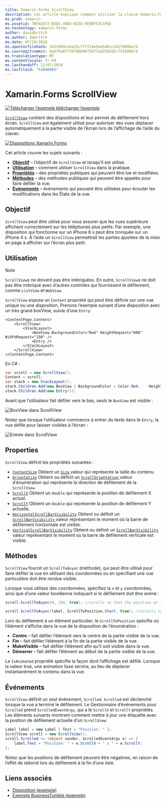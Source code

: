 ```yaml
---
title: Xamarin.Forms ScrollView
description: Cet article explique comment utiliser la classe Xamarin.Forms ScrollView pour présenter les dispositions qui ne rentrent pas sur un seul écran, et qui ont contenu pour libérer de l’espace pour le clavier.
ms.prod: xamarin
ms.assetid: 7B542872-B3D1-49B3-B15E-0E98F53C1F6E
ms.technology: xamarin-forms
author: davidbritch
ms.author: dabritch
ms.date: 07/10/2018
ms.openlocfilehash: 34339b9ca3a15c7f7f24edee5401c542fd09ba74
ms.sourcegitcommit: be6f6a8f77679bb9675077ed25b5d2c753580b74
ms.translationtype: MT
ms.contentlocale: fr-FR
ms.lasthandoff: 12/07/2018
ms.locfileid: "53048985"
---
```

# <a name="xamarinforms-scrollview"></a>Xamarin.Forms ScrollView

[![Télécharger l’exemple](~/media/shared/download.png) télécharger l’exemple](https://developer.xamarin.com/samples/xamarin-forms/UserInterface/Layout/)

[`ScrollView`](xref:Xamarin.Forms.ScrollView) contient des dispositions et leur permet de défilement hors écran. `ScrollView` est également utilisé pour autoriser des vues déplacer automatiquement à la partie visible de l’écran lors de l’affichage de l’aide du clavier.

[![](scroll-view-images/layouts-sml.png "Dispositions Xamarin.Forms")](scroll-view-images/layouts.png#lightbox "dispositions Xamarin.Forms")

Cet article couvre les sujets suivants :

- **[Objectif](#purpose)**  &ndash; l’objectif de `ScrollView` et lorsqu’il est utilisé.
- **[Utilisation](#usage)**  &ndash; comment utiliser `ScrollView` dans la pratique.
- **[Propriétés](#properties)**  &ndash; des propriétés publiques qui peuvent être lue et modifiées.
- **[Méthodes](#methods)**  &ndash; des méthodes publiques qui peuvent être appelés pour faire défiler la vue.
- **[Événements](#events)**  &ndash; événements qui peuvent être utilisées pour écouter les modifications dans les États de la vue.

## <a name="purpose"></a>Objectif

`ScrollView` peut être utilisé pour vous assurer que les vues supérieure affichent correctement sur les téléphones plus petits. Par exemple, une disposition qui fonctionne sur un iPhone 6 s peut être tronquée sur un iPhone 4 s. À l’aide un `ScrollView` permettrait les parties ajustées de la mise en page à afficher sur l’écran plus petit.

## <a name="usage"></a>Utilisation

> [!NOTE]
> `ScrollView`s ne doivent pas être imbriquées. En outre, `ScrollView`s ne doit pas être imbriqué avec d’autres contrôles qui fournissent le défilement, comme `ListView` et `WebView`.

`ScrollView` expose un `Content` propriété qui peut être définie sur une vue unique ou une disposition. Prenons l’exemple suivant d’une disposition avec un très grand boxView, suivie d’une `Entry`:

```xaml
<ContentPage.Content>
    <ScrollView>
        <StackLayout>
            <BoxView BackgroundColor="Red" HeightRequest="600" WidthRequest="150" />
            <Entry />
        </StackLayout>
    </ScrollView>
</ContentPage.Content>
```

En C# :

```csharp
var scroll = new ScrollView();
Content = scroll;
var stack = new StackLayout();
stack.Children.Add(new BoxView { BackgroundColor = Color.Red,    HeightRequest = 600, WidthRequest = 600 });
stack.Children.Add(new Entry());
```

Avant que l’utilisateur fait défiler vers le bas, seuls le `BoxView` est visible :

![](scroll-view-images/scroll-start.png "BoxView dans ScrollView")

Notez que lorsque l’utilisateur commence à entrer du texte dans le `Entry`, la vue défile pour laisser visibles à l’écran :

![](scroll-view-images/scroll-end.png "Entrée dans ScrollView")

## <a name="properties"></a>Properties

`ScrollView` définit les propriétés suivantes :

- [`ContentSize`](xref:Xamarin.Forms.ScrollView.ContentSizeProperty) Obtient un [ `Size` ](xref:Xamarin.Forms.Size) valeur qui représente la taille du contenu.
- [`Orientation`](xref:Xamarin.Forms.ScrollView.OrientationProperty) Obtient ou définit un [ `ScrollOrientation` ](xref:Xamarin.Forms.ScrollOrientation) valeur d’énumération qui représente la direction de défilement de la `ScrollView`.
- [`ScrollX`](xref:Xamarin.Forms.ScrollView.ScrollXProperty) Obtient un `double` qui représente la position de défilement X actuel.
- [`ScrollY`](xref:Xamarin.Forms.ScrollView.ScrollYProperty) Obtient un `double` qui représente la position de défilement Y actuelle.
- [`HorizontalScrollBarVisibility`](xref:Xamarin.Forms.ScrollView.HorizontalScrollBarVisibilityProperty) Obtient ou définit un [ `ScrollBarVisibility` ](xref:Xamarin.Forms.ScrollBarVisibility) valeur représentant le moment où la barre de défilement horizontale est visible.
- [`VerticalScrollBarVisibility`](xref:Xamarin.Forms.ScrollView.VerticalScrollBarVisibilityProperty) Obtient ou définit un [ `ScrollBarVisibility` ](xref:Xamarin.Forms.ScrollBarVisibility) valeur représentant le moment où la barre de défilement verticale est visible.

## <a name="methods"></a>Méthodes

`ScrollView` fournit un `ScrollToAsync` (méthode), qui peut être utilisé pour faire défiler la vue en utilisant des coordonnées ou en spécifiant une vue particulière doit être rendue visible.

Lorsque vous utilisez des coordonnées, spécifiez la `x` et `y` coordonnées, ainsi que d’une valeur booléenne indiquant si le défilement doit être animé :

```csharp
scroll.ScrollToAsync(0, 150, true); //scrolls so that the position at 150px from the top is visible

scroll.ScrollToAsync(label, ScrollToPosition.Start, true); //scrolls so that the label is at the start of the list
```

Lors du défilement à un élément particulier, le `ScrollToPosition` spécifie où l’élément s’affiche dans la vue de la disposition de l’énumération :

- **Centre** &ndash; fait défiler l’élément vers le centre de la partie visible de la vue.
- **Fin** &ndash; fait défiler l’élément à la fin de la partie visible de la vue.
- **MakeVisible** &ndash; fait défiler l’élément afin qu’il soit visible dans la vue.
- **Démarrer** &ndash; fait défiler l’élément au début de la partie visible de la vue.

Le `IsAnimated` propriété spécifie la façon dont l’affichage est défilé. Lorsque la valeur true, une animation lisse servira, au lieu de déplacer instantanément le contenu dans la vue.

## <a name="events"></a>Événements

`ScrollView` définit un seul événement, `Scrolled`. `Scrolled` est déclenché lorsque la vue a terminé le défilement. Le Gestionnaire d’événements pour `Scrolled` prend `ScrolledEventArgs`, qui a le `ScrollX` et `ScrollY` propriétés. Les éléments suivants montrent comment mettre à jour une étiquette avec la position de défilement actuelle d’un `ScrollView`:

```csharp
Label label = new Label { Text = "Position: " };
ScrollView scroll = new ScrollView();
scroll.Scrolled += (object sender, ScrolledEventArgs e) => {
    label.Text = "Position: " + e.ScrollX + " x " + e.ScrollY;
};
```

Notez que les positions de défilement peuvent être négatives, en raison de l’effet de rebond lors du défilement à la fin d’une liste.


## <a name="related-links"></a>Liens associés

- [Disposition (exemple)](https://developer.xamarin.com/samples/xamarin-forms/UserInterface/Layout/)
- [Exemple BusinessTumble (exemple)](https://developer.xamarin.com/samples/xamarin-forms/UserInterface/BusinessTumble/)
